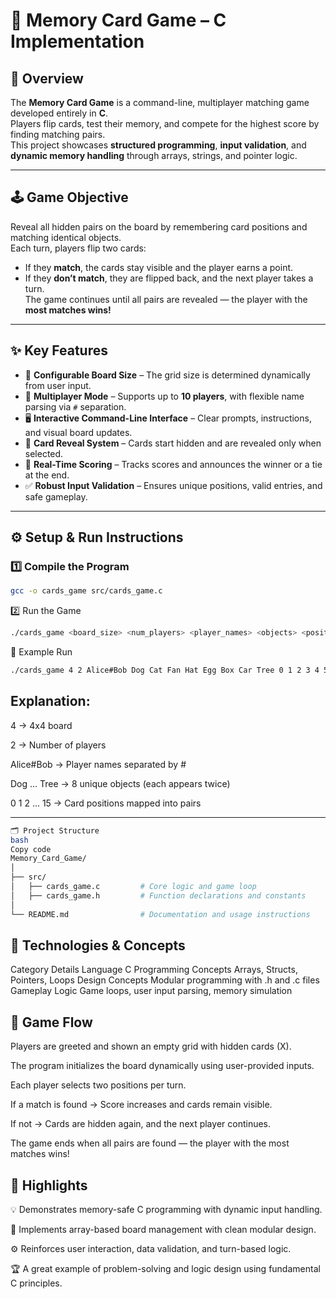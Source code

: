 # 🧠 **Memory Card Game – C Implementation**

## 🎯 **Overview**
The **Memory Card Game** is a command-line, multiplayer matching game developed entirely in **C**.  
Players flip cards, test their memory, and compete for the highest score by finding matching pairs.  
This project showcases **structured programming**, **input validation**, and **dynamic memory handling** through arrays, strings, and pointer logic.

---

## 🕹️ **Game Objective**
Reveal all hidden pairs on the board by remembering card positions and matching identical objects.  
Each turn, players flip two cards:
- If they **match**, the cards stay visible and the player earns a point.  
- If they **don’t match**, they are flipped back, and the next player takes a turn.  
The game continues until all pairs are revealed — the player with the **most matches wins!**

---

## ✨ **Key Features**

- 🎲 **Configurable Board Size** – The grid size is determined dynamically from user input.  
- 👥 **Multiplayer Mode** – Supports up to **10 players**, with flexible name parsing via `#` separation.  
- 🖥️ **Interactive Command-Line Interface** – Clear prompts, instructions, and visual board updates.  
- 🧩 **Card Reveal System** – Cards start hidden and are revealed only when selected.  
- 🧮 **Real-Time Scoring** – Tracks scores and announces the winner or a tie at the end.  
- ✅ **Robust Input Validation** – Ensures unique positions, valid entries, and safe gameplay.  

---

## ⚙️ **Setup & Run Instructions**

### 1️⃣ **Compile the Program**
```bash
gcc -o cards_game src/cards_game.c
```

2️⃣ Run the Game
```bash
./cards_game <board_size> <num_players> <player_names> <objects> <positions>
```

🧠 Example Run
```bash
./cards_game 4 2 Alice#Bob Dog Cat Fan Hat Egg Box Car Tree 0 1 2 3 4 5 6 7 8 9 10 11 12 13 14 15
```

## Explanation:

4 → 4x4 board

2 → Number of players

Alice#Bob → Player names separated by #

Dog ... Tree → 8 unique objects (each appears twice)

0 1 2 ... 15 → Card positions mapped into pairs

---

```bash
🗂️ Project Structure
bash
Copy code
Memory_Card_Game/
│
├── src/
│   ├── cards_game.c         # Core logic and game loop
│   ├── cards_game.h         # Function declarations and constants
│
└── README.md                # Documentation and usage instructions
```

## 🧰 Technologies & Concepts
Category	Details
Language	C
Programming Concepts	Arrays, Structs, Pointers, Loops
Design Concepts	Modular programming with .h and .c files
Gameplay Logic	Game loops, user input parsing, memory simulation

## 🔄 Game Flow
Players are greeted and shown an empty grid with hidden cards (X).

The program initializes the board dynamically using user-provided inputs.

Each player selects two positions per turn.

If a match is found → Score increases and cards remain visible.

If not → Cards are hidden again, and the next player continues.

The game ends when all pairs are found — the player with the most matches wins!

## 🏁 Highlights
💡 Demonstrates memory-safe C programming with dynamic input handling.

🧱 Implements array-based board management with clean modular design.

⚙️ Reinforces user interaction, data validation, and turn-based logic.

🏆 A great example of problem-solving and logic design using fundamental C principles.

